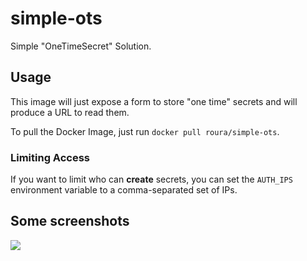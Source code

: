 # simple-ots
Simple "OneTimeSecret" Solution.

## Usage
This image will just expose a form to store "one time" secrets and will produce a URL to read them.

To pull the Docker Image, just run `docker pull roura/simple-ots`.

### Limiting Access
If you want to limit who can **create** secrets, you can set the `AUTH_IPS` environment variable to a comma-separated set of IPs.

## Some screenshots
![](https://github.com/rouralberto/simple-ots/assets/7732989/0bb84ae0-88ee-4fe9-a634-e104e8944c06)

